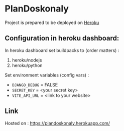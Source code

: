 # PlanDoskonaly
Project is prepared to be deployed on [Heroku](https://www.heroku.com)

## Configuration in heroku dashboard:
In heroku dashboard set buildpacks to (order matters) :
1. heroku/nodejs
2. heroku/python

Set environment variables (config vars) : 
- `DJANGO_DEBUG` = FALSE
- `SECRET_KEY` = \<your secret key\>
- `VITE_API_URL` = \<link to your website\>

## Link
Hosted on : https://plandoskonaly.herokuapp.com/